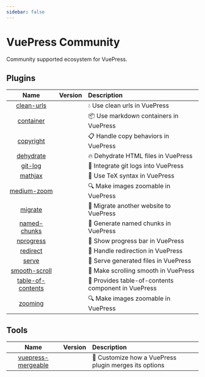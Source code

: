 ```yaml
---
sidebar: false
---
```


# VuePress Community

Community supported ecosystem for VuePress.

## Plugins

|                        Name                         |                      Version                       | Description                                                 |
| :-------------------------------------------------: | :------------------------------------------------: | :---------------------------------------------------------- |
|        [clean-urls](./plugins/clean-urls.md)        |    <NpmLink pkg="vuepress-plugin-clean-urls"/>     | :droplet: Use clean urls in VuePress                        |
|         [container](./plugins/container.md)         |     <NpmLink pkg="vuepress-plugin-container"/>     | :package: Use markdown containers in VuePress               |
|         [copyright](./plugins/copyright.md)         |     <NpmLink pkg="vuepress-plugin-copyright"/>     | :clipboard: Handle copy behaviors in VuePress               |
|         [dehydrate](./plugins/dehydrate.md)         |     <NpmLink pkg="vuepress-plugin-dehydrate"/>     | :fire: Dehydrate HTML files in VuePress                     |
|           [git-log](./plugins/git-log.md)           |      <NpmLink pkg="vuepress-plugin-git-log"/>      | :floppy_disk: Integrate git logs into VuePress              |
|           [mathjax](./plugins/mathjax.md)           |      <NpmLink pkg="vuepress-plugin-mathjax"/>      | :page_with_curl: Use TeX syntax in VuePress                 |
|       [medium-zoom](./plugins/medium-zoom.md)       |    <NpmLink pkg="vuepress-plugin-medium-zoom"/>    | :mag: Make images zoomable in VuePress                      |
|           [migrate](./plugins/migrate.md)           |      <NpmLink pkg="vuepress-plugin-migrate"/>      | :paw_prints: Migrate another website to VuePress            |
|      [named-chunks](./plugins/named-chunks.md)      |   <NpmLink pkg="vuepress-plugin-named-chunks"/>    | :name_badge: Generate named chunks in VuePress              |
|         [nprogress](./plugins/nprogress.md)         |     <NpmLink pkg="vuepress-plugin-nprogress"/>     | :running: Show progress bar in VuePress                     |
|          [redirect](./plugins/redirect.md)          |     <NpmLink pkg="vuepress-plugin-redirect"/>      | :traffic_light: Handle redirection in VuePress              |
|             [serve](./plugins/serve.md)             |       <NpmLink pkg="vuepress-plugin-serve"/>       | :key: Serve generated files in VuePress                     |
|     [smooth-scroll](./plugins/smooth-scroll.md)     |   <NpmLink pkg="vuepress-plugin-smooth-scroll"/>   | :roller_coaster: Make scrolling smooth in VuePress          |
| [table-of-contents](./plugins/table-of-contents.md) | <NpmLink pkg="vuepress-plugin-table-of-contents"/> | :bookmark: Provides table-of-contents component in VuePress |
|           [zooming](./plugins/zooming.md)           |      <NpmLink pkg="vuepress-plugin-zooming"/>      | :mag: Make images zoomable in VuePress                      |

## Tools

|                    Name                    |               Version               | Description                                                       |
| :----------------------------------------: | :---------------------------------: | :---------------------------------------------------------------- |
| [vuepress-mergeable](./tools/mergeable.md) | <NpmLink pkg="vuepress-mergeable"/> | :crystal_ball: Customize how a VuePress plugin merges its options |
